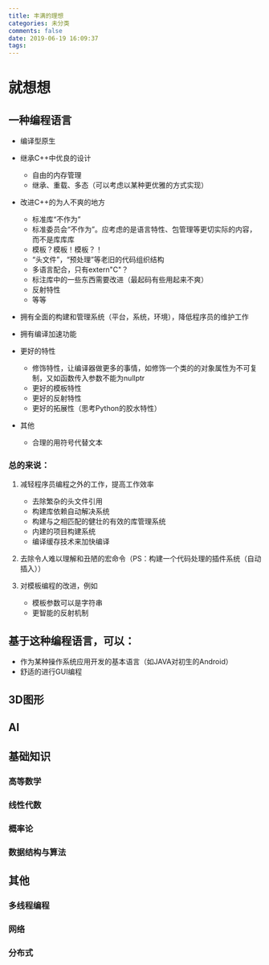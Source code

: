 ```yaml
---
title: 丰满的理想
categories: 未分类
comments: false
date: 2019-06-19 16:09:37
tags:
---
```


# 就想想

## 一种编程语言

- 编译型原生

- 继承C++中优良的设计
  - 自由的内存管理
  - 继承、重载、多态（可以考虑以某种更优雅的方式实现）
  
- 改进C++的为人不爽的地方
  - 标准库“不作为”
  - 标准委员会“不作为”。应考虑的是语言特性、包管理等更切实际的内容，而不是库库库
  - 模板？模板！模板？！
  - “头文件”，“预处理”等老旧的代码组织结构
  - 多语言配合，只有extern"C"？
  - 标注库中的一些东西需要改进（最起码有些用起来不爽）
  - 反射特性
  - 等等
  
- 拥有全面的构建和管理系统（平台，系统，环境），降低程序员的维护工作

- 拥有编译加速功能

- 更好的特性
  - 修饰特性，让编译器做更多的事情，如修饰一个类的的对象属性为不可复制，又如函数传入参数不能为nullptr
  - 更好的模板特性
  - 更好的反射特性
  - 更好的拓展性（思考Python的胶水特性）
  
- 其他
  
  - 合理的用符号代替文本
  
  

### 总的来说：

1. 减轻程序员编程之外的工作，提高工作效率
   - 去除繁杂的头文件引用
   - 构建库依赖自动解决系统
   - 构建与之相匹配的健壮的有效的库管理系统
   - 内建的项目构建系统
   - 编译缓存技术来加快编译

2. 去除令人难以理解和丑陋的宏命令（PS：构建一个代码处理的插件系统（自动插入））

3. 对模板编程的改进，例如
   - 模板参数可以是字符串
   - 更智能的反射机制              



## 基于这种编程语言，可以：

- 作为某种操作系统应用开发的基本语言（如JAVA对初生的Android）
- 舒适的进行GUI编程

## 3D图形

## AI

## 基础知识

### 高等数学

### 线性代数

### 概率论

### 数据结构与算法

## 其他

### 多线程编程

### 网络

### 分布式